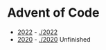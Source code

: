 # Advent of Code

* [2022](https://adventofcode.com/2022) - [./2022](./2022)
* [2020](https://adventofcode.com/2020) - [./2020](./2020) Unfinished

